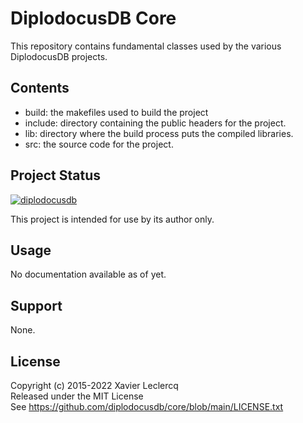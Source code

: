 # DiplodocusDB Core

This repository contains fundamental classes used by the various DiplodocusDB projects.

## Contents

- build: the makefiles used to build the project
- include: directory containing the public headers for the project.
- lib: directory where the build process puts the compiled libraries.
- src: the source code for the project.

## Project Status

[![diplodocusdb](https://circleci.com/gh/diplodocusdb/core.svg?style=shield)](https://circleci.com/gh/diplodocusdb/core)

This project is intended for use by its author only.

## Usage

No documentation available as of yet.

## Support

None.

## License

Copyright (c) 2015-2022 Xavier Leclercq\
Released under the MIT License\
See https://github.com/diplodocusdb/core/blob/main/LICENSE.txt
